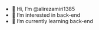 - 👋 Hi, I’m @alirezamiri1385
- 👀 I’m interested in back-end
- 🌱 I’m currently learning back-end



<!---
alirezamiri1385/alirezamiri1385 is a ✨ special ✨ repository because its `README.md` (this file) appears on your GitHub profile.
You can click the Preview link to take a look at your changes.
--->
